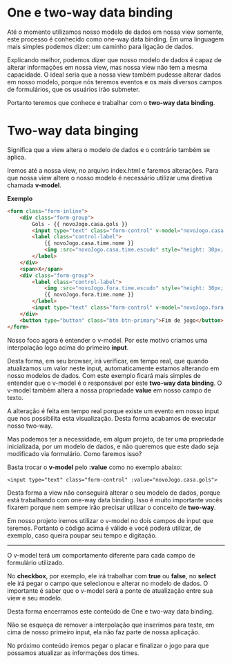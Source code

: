 # One e two-way data binding

Até o momento utilizamos nosso modelo de dados em nossa view somente, este processo é conhecido como one-way data binding. Em uma linguagem mais simples podemos dizer: um caminho para ligação de dados.

Explicando melhor, podemos dizer que nosso modelo de dados é capaz de alterar informações em nossa view, mas nossa view não tem a mesma capacidade. O ideal seria que a nossa view também pudesse alterar dados em nosso modelo, porque nós teremos eventos e os mais diversos campos de formulários, que os usuários irão submeter.

Portanto teremos que conhece e trabalhar com o **two-way data binding**.

# Two-way data binging

Significa que a view altera o modelo de dados e o contrário também se aplica.

Iremos até a nossa view, no arquivo index.html e faremos alterações. Para que nossa view altere o nosso modelo é necessário utilizar uma diretiva chamada **v-model**.

**Exemplo**

```html
<form class="form-inline">
    <div class="form-group">
        Gols - {{ novoJogo.casa.gols }}
        <input type="text" class="form-control" v-model="novoJogo.casa.gols">
        <label class="control-label">
            {{ novoJogo.casa.time.nome }}
            <img :src="novoJogo.casa.time.escudo" style="height: 30px; width: 30px;">
        </label>
    </div>
    <span>X</span>
    <div class="form-group">
        <label class="control-label">
            <img :src="novoJogo.fora.time.escudo" style="height: 30px; width: 30px;">
            {{ novoJogo.fora.time.nome }}
        </label>
        <input type="text" class="form-control" v-model="novoJogo.fora.gols">
    </div>
    <button type="button" class="btn btn-primary">Fim de jogo</button>
</form>
```

Nosso foco agora é entender o v-model. Por este motivo criamos uma interpolação logo acima do primeiro **input**.

Desta forma, em seu browser, irá verificar, em tempo real, que quando atualizamos um valor neste input, automaticamente estamos alterando em nosso modelos de dados. Com este exemplo ficará mais simples de entender que o v-model é o responsável por este **two-way data binding**. O v-model também altera a nossa propriedade **value** em nosso campo de texto.

A alteração é feita em tempo real porque existe um evento em nosso input que nos possibilita esta visualização. Desta forma acabamos de executar nosso two-way.

Mas podemos ter a necessidade, em algum projeto, de ter uma propriedade inicializada, por um modelo de dados, e não queremos que este dado seja modificado via formulário. Como faremos isso?

Basta trocar o **v-model** pelo **:value** como no exemplo abaixo:

`<input type="text" class="form-control" :value="novoJogo.casa.gols">`

Desta forma a view não conseguirá alterar o seu modelo de dados, porque está trabalhando com one-way data binding. Isso é muito importante vocês fixarem porque nem sempre irão precisar utilizar o conceito de **two-way**.

Em nosso projeto iremos utilizar o v-model no dois campos de input que teremos. Portanto o código acima é válido e você poderá utilizar, de exemplo, caso queira poupar seu tempo e digitação.

***

O v-model terá um comportamento diferente para cada campo de formulário utilizado.

No **checkbox**, por exemplo, ele irá trabalhar com **true** ou **false**, no **select** ele irá pegar o campo que selecionou e alterar no modelo de dados. O importante é saber que o v-model será a ponte de atualização entre sua view e seu modelo.

Desta forma encerramos este conteúdo de One e two-way data binding.

Não se esqueça de remover a interpolação que inserimos para teste, em cima de nosso primeiro input, ela não faz parte de nossa aplicação.

No próximo conteúdo iremos pegar o placar e finalizar o jogo para que possamos atualizar as informações dos times.